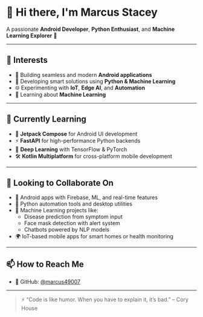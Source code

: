 # 👋 Hi there, I'm Marcus Stacey

A passionate **Android Developer**, **Python Enthusiast**, and **Machine Learning Explorer** 🚀

---

## 👀 Interests
- 📱 Building seamless and modern **Android applications**
- 🧠 Developing smart solutions using **Python & Machine Learning**
- 🌐 Experimenting with **IoT**, **Edge AI**, and **Automation**
- 🔐 Learning about **Machine Learning** 

---

## 🌱 Currently Learning
- 🎨 **Jetpack Compose** for Android UI development
- ⚡ **FastAPI** for high-performance Python backends
- 🧬 **Deep Learning** with TensorFlow & PyTorch
- 🛠️ **Kotlin Multiplatform** for cross-platform mobile development

---

## 💞️ Looking to Collaborate On
- 🤖 Android apps with Firebase, ML, and real-time features
- 🐍 Python automation tools and desktop utilities
- 🤝 Machine Learning projects like:
  - Disease prediction from symptom input
  - Face mask detection with alert system
  - Chatbots powered by NLP models
- 🌍 IoT-based mobile apps for smart homes or health monitoring

---

## 📫 How to Reach Me
- 📱 GitHub: [@marcus49007](https://github.com/marcus49007)

---

> ⚡ “Code is like humor. When you have to explain it, it’s bad.” – Cory House  

